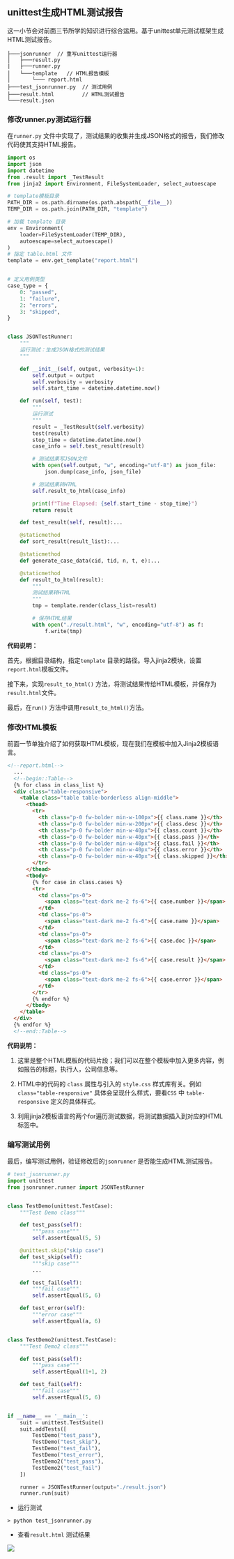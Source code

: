 ## unittest生成HTML测试报告

这一小节会对前面三节所学的知识进行综合运用。基于unittest单元测试框架生成HTML测试报告。

```tree
├───jsonrunner  // 重写unittest运行器
│   ├───result.py
|   ├───runner.py
│   └───template   // HTML报告模板
│       └─── report.html
├───test_jsonrunner.py  // 测试用例
├───result.html         // HTML测试报告
└───result.json
```

### 修改runner.py测试运行器

在`runner.py` 文件中实现了，测试结果的收集并生成JSON格式的报告，我们修改代码使其支持HTML报告。

```python
import os
import json
import datetime
from .result import _TestResult
from jinja2 import Environment, FileSystemLoader, select_autoescape

# template模板目录
PATH_DIR = os.path.dirname(os.path.abspath(__file__))
TEMP_DIR = os.path.join(PATH_DIR, "template")

# 加载 template 目录
env = Environment(
    loader=FileSystemLoader(TEMP_DIR),
    autoescape=select_autoescape()
)
# 指定 table.html 文件
template = env.get_template("report.html")


# 定义用例类型
case_type = {
    0: "passed",
    1: "failure",
    2: "errors",
    3: "skipped",
}


class JSONTestRunner:
    """
    运行测试：生成JSON格式的测试结果
    """

    def __init__(self, output, verbosity=1):
        self.output = output
        self.verbosity = verbosity
        self.start_time = datetime.datetime.now()

    def run(self, test):
        """
        运行测试
        """
        result = _TestResult(self.verbosity)
        test(result)
        stop_time = datetime.datetime.now()
        case_info = self.test_result(result)

        # 测试结果写JSON文件
        with open(self.output, "w", encoding="utf-8") as json_file:
            json.dump(case_info, json_file)

        # 测试结果转HTML
        self.result_to_html(case_info)

        print(f"Time Elapsed: {self.start_time - stop_time}")
        return result

    def test_result(self, result):...

    @staticmethod
    def sort_result(result_list):...

    @staticmethod
    def generate_case_data(cid, tid, n, t, e):...

    @staticmethod
    def result_to_html(result):
        """
        测试结果转HTML
        """
        tmp = template.render(class_list=result)

        # 保存HTML结果
        with open("./result.html", "w", encoding="utf-8") as f:
            f.write(tmp)
```

__代码说明：__

首先，根据目录结构，指定`template` 目录的路径。导入jinja2模块，设置`report.html`模板文件。

接下来，实现`result_to_html()` 方法，将测试结果传给HTML模板，并保存为`result.html`文件。

最后，在`run()` 方法中调用`result_to_html()`方法。


### 修改HTML模板

前面一节单独介绍了如何获取HTML模板，现在我们在模板中加入Jinja2模板语言。

```html
<!--report.html-->
  ...
  <!--begin::Table-->
  {% for class in class_list %}
  <div class="table-responsive">
    <table class="table table-borderless align-middle">
      <thead>
        <tr>
          <th class="p-0 fw-bolder min-w-100px">{{ class.name }}</th>
          <th class="p-0 fw-bolder min-w-200px">{{ class.desc }}</th>
          <th class="p-0 fw-bolder min-w-40px">{{ class.count }}</th>
          <th class="p-0 fw-bolder min-w-40px">{{ class.pass }}</th>
          <th class="p-0 fw-bolder min-w-40px">{{ class.fail }}</th>
          <th class="p-0 fw-bolder min-w-40px">{{ class.error }}</th>
          <th class="p-0 fw-bolder min-w-40px">{{ class.skipped }}</th>
        </tr>
      </thead>
      <tbody>
        {% for case in class.cases %}
        <tr>
          <td class="ps-0">
            <span class="text-dark me-2 fs-6">{{ case.number }}</span>
          </td>
          <td class="ps-0">
            <span class="text-dark me-2 fs-6">{{ case.name }}</span>
          </td>
          <td class="ps-0">
            <span class="text-dark me-2 fs-6">{{ case.doc }}</span>
          </td>
          <td class="ps-0">
            <span class="text-dark me-2 fs-6">{{ case.result }}</span>
          </td>
          <td class="ps-0">
            <span class="text-dark me-2 fs-6">{{ case.error }}</span>
          </td>
        </tr>
        {% endfor %}
      </tbody>
    </table>
  </div>
  {% endfor %}
  <!--end::Table-->
```

__代码说明：__

1. 这里是整个HTML模板的代码片段；我们可以在整个模板中加入更多内容，例如报告的标题，执行人，公司信息等。

2. HTML中的代码的 `class` 属性与引入的 `style.css` 样式库有关。例如 `class="table-responsive"` 具体会呈现什么样式，要看`CSS` 中 `table-responsive` 定义的具体样式。

3. 利用jinja2模板语言的两个for遍历测试数据，将测试数据插入到对应的HTML标签中。


### 编写测试用例

最后，编写测试用例，验证修改后的`jsonrunner` 是否能生成HTML测试报告。

```py
# test_jsonrunner.py
import unittest
from jsonrunner.runner import JSONTestRunner


class TestDemo(unittest.TestCase):
    """Test Demo class"""

    def test_pass(self):
        """pass case"""
        self.assertEqual(5, 5)

    @unittest.skip("skip case")
    def test_skip(self):
        """skip case"""
        ...

    def test_fail(self):
        """fail case"""
        self.assertEqual(5, 6)

    def test_error(self):
        """error case"""
        self.assertEqual(a, 6)


class TestDemo2(unittest.TestCase):
    """Test Demo2 class"""

    def test_pass(self):
        """pass case"""
        self.assertEqual(1+1, 2)

    def test_fail(self):
        """fail case"""
        self.assertEqual(5, 6)


if __name__ == '__main__':
    suit = unittest.TestSuite()
    suit.addTests([
        TestDemo("test_pass"),
        TestDemo("test_skip"),
        TestDemo("test_fail"),
        TestDemo("test_error"),
        TestDemo2("test_pass"),
        TestDemo2("test_fail")
    ])

    runner = JSONTestRunner(output="./result.json")
    runner.run(suit)
```

* 运行测试

```shell
> python test_jsonrunner.py
```

* 查看`result.html` 测试结果

![](./img/unittest_html_report.png)




